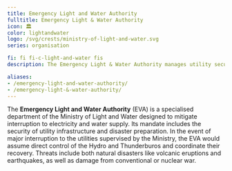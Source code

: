 ```yaml
---
title: Emergency Light and Water Authority
fulltitle: Emergency Light & Water Authority
icon: 🏛️
color: lightandwater
logo: /svg/crests/ministry-of-light-and-water.svg
series: organisation

fi: fi fi-c-light-and-water fis
description: The Emergency Light & Water Authority manages utility security and disaster preparation for the Ministry of Light and Water.

aliases:
- /emergency-light-and-water-authority/
- /emergency-light-&-water-authority/
---
```

The <span class="fi fi-c-light-and-water fis"></span> **Emergency Light and Water Authority** (EVA) is a specialised department of the Ministry of Light and Water designed to mitigate interruption to electricity and water supply. Its mandate includes the security of utility infrastructure and disaster preparation. In the event of major interruption to the utilities supervised by the Ministry, the EVA would assume direct control of the Hydro and Thunderburos and coordinate their recovery. Threats include both natural disasters like volcanic eruptions and earthquakes, as well as damage from conventional or nuclear war.